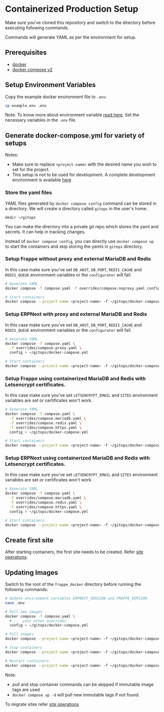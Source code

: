 # Containerized Production Setup

Make sure you've cloned this repository and switch to the directory before executing following commands.

Commands will generate YAML as per the environment for setup.

## Prerequisites

- [docker](https://docker.com/get-started)
- [docker compose v2](https://docs.docker.com/compose/cli-command)

## Setup Environment Variables

Copy the example docker environment file to `.env`:

```sh
cp example.env .env
```

Note: To know more about environment variable [read here](../08-reference/container-setup/04-env-variables.md). Set the necessary variables in the `.env` file.

## Generate docker-compose.yml for variety of setups

Notes:

- Make sure to replace `<project-name>` with the desired name you wish to set for the project.
- This setup is not to be used for development. A complete development environment is available [here](../development)

### Store the yaml files

YAML files generated by `docker compose config` command can be stored in a directory. We will create a directory called `gitops` in the user's home.

```shell
mkdir ~/gitops
```

You can make the directory into a private git repo which stores the yaml and secrets. It can help in tracking changes.

Instead of `docker compose config`, you can directly use `docker compose up` to start the containers and skip storing the yamls in `gitops` directory.

### Setup Frappe without proxy and external MariaDB and Redis

In this case make sure you've set `DB_HOST`, `DB_PORT`, `REDIS_CACHE` and `REDIS_QUEUE` environment variables or the `configurator` will fail.

```sh
# Generate YAML
docker compose -f compose.yaml -f overrides/compose.noproxy.yaml config > ~/gitops/docker-compose.yml

# Start containers
docker compose --project-name <project-name> -f ~/gitops/docker-compose.yml up -d
```

### Setup ERPNext with proxy and external MariaDB and Redis

In this case make sure you've set `DB_HOST`, `DB_PORT`, `REDIS_CACHE` and `REDIS_QUEUE` environment variables or the `configurator` will fail.

```sh
# Generate YAML
docker compose -f compose.yaml \
  -f overrides/compose.proxy.yaml \
  config > ~/gitops/docker-compose.yml

# Start containers
docker compose --project-name <project-name> -f ~/gitops/docker-compose.yml up -d
```

### Setup Frappe using containerized MariaDB and Redis with Letsencrypt certificates.

In this case make sure you've set `LETSENCRYPT_EMAIL` and `SITES` environment variables are set or certificates won't work.

```sh
# Generate YAML
docker compose -f compose.yaml \
  -f overrides/compose.mariadb.yaml \
  -f overrides/compose.redis.yaml \
  -f overrides/compose.https.yaml \
  config > ~/gitops/docker-compose.yml

# Start containers
docker compose --project-name <project-name> -f ~/gitops/docker-compose.yml up -d
```

### Setup ERPNext using containerized MariaDB and Redis with Letsencrypt certificates.

In this case make sure you've set `LETSENCRYPT_EMAIL` and `SITES` environment variables are set or certificates won't work.

```sh
# Generate YAML
docker compose -f compose.yaml \
  -f overrides/compose.mariadb.yaml \
  -f overrides/compose.redis.yaml \
  -f overrides/compose.https.yaml \
  config > ~/gitops/docker-compose.yml

# Start containers
docker compose --project-name <project-name> -f ~/gitops/docker-compose.yml up -d
```

## Create first site

After starting containers, the first site needs to be created. Refer [site operations](../04-operations/01-site-operations.md#setup-new-site).

## Updating Images

Switch to the root of the `frappe_docker` directory before running the following commands:

```sh
# Update environment variables ERPNEXT_VERSION and FRAPPE_VERSION
nano .env

# Pull new images
docker compose -f compose.yaml \
  # ... your other overrides
  config > ~/gitops/docker-compose.yml

# Pull images
docker compose --project-name <project-name> -f ~/gitops/docker-compose.yml pull

# Stop containers
docker compose --project-name <project-name> -f ~/gitops/docker-compose.yml down

# Restart containers
docker compose --project-name <project-name> -f ~/gitops/docker-compose.yml up -d
```

Note:

- pull and stop container commands can be skipped if immutable image tags are used
- `docker compose up -d` will pull new immutable tags if not found.

To migrate sites refer [site operations](../04-operations/01-site-operations.md#migrate-site)
